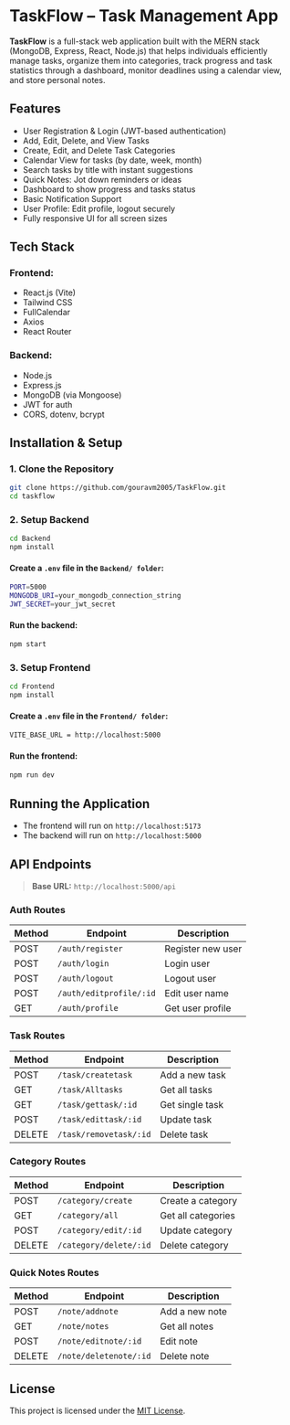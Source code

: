 # TaskFlow – Task Management App

**TaskFlow** is a full-stack web application built with the MERN stack (MongoDB, Express, React, Node.js) that helps individuals efficiently manage tasks, organize them into categories, track progress and task statistics through a dashboard, monitor deadlines using a calendar view, and store personal notes.

## Features

- User Registration & Login (JWT-based authentication)
- Add, Edit, Delete, and View Tasks
- Create, Edit, and Delete Task Categories
- Calendar View for tasks (by date, week, month)
- Search tasks by title with instant suggestions
- Quick Notes: Jot down reminders or ideas
- Dashboard to show progress and tasks status
- Basic Notification Support
- User Profile: Edit profile, logout securely
- Fully responsive UI for all screen sizes

## Tech Stack

### Frontend:
- React.js (Vite)
- Tailwind CSS
- FullCalendar
- Axios
- React Router

### Backend:
- Node.js
- Express.js
- MongoDB (via Mongoose)
- JWT for auth
- CORS, dotenv, bcrypt


## Installation & Setup 

### 1. Clone the Repository

```bash
git clone https://github.com/gouravm2005/TaskFlow.git
cd taskflow
```

### 2. Setup Backend
```bash
cd Backend
npm install
```

#### Create a `.env` file in the `Backend/ folder`:

```bash
PORT=5000
MONGODB_URI=your_mongodb_connection_string
JWT_SECRET=your_jwt_secret
```

#### Run the backend:
```bash 
npm start
```

### 3. Setup Frontend
```bash
cd Frontend
npm install
```

#### Create a `.env` file in the `Frontend/ folder`:

```bash
VITE_BASE_URL = http://localhost:5000
```

#### Run the frontend:
```bash
npm run dev
```

## Running the Application 

- The frontend will run on `http://localhost:5173`  
- The backend will run on `http://localhost:5000`


## API Endpoints

> **Base URL:** `http://localhost:5000/api`


### Auth Routes

| Method | Endpoint                | Description        |
|--------|-------------------------|--------------------|
| POST   | `/auth/register`        | Register new user  |
| POST   | `/auth/login`           | Login user         |
| POST   | `/auth/logout`          | Logout user        |
| POST   | `/auth/editprofile/:id` | Edit user name     |
| GET    | `/auth/profile`         | Get user profile   |


### Task Routes

| Method | Endpoint                | Description       |
|--------|-------------------------|-------------------|
| POST   | `/task/createtask`      | Add a new task    |
| GET    | `/task/Alltasks`        | Get all tasks     |
| GET    | `/task/gettask/:id`     | Get single task   |
| POST   | `/task/edittask/:id`    | Update task       |
| DELETE | `/task/removetask/:id`  | Delete task       |


### Category Routes

| Method | Endpoint                | Description         |
|--------|-------------------------|---------------------|
| POST   | `/category/create`      | Create a category   |
| GET    | `/category/all`         | Get all categories  |
| POST   | `/category/edit/:id`    | Update category     |
| DELETE | `/category/delete/:id`  | Delete category     |


### Quick Notes Routes

| Method | Endpoint                 | Description    |
|--------|--------------------------|----------------|
| POST   | `/note/addnote`          | Add a new note |
| GET    | `/note/notes`            | Get all notes  |
| POST   | `/note/editnote/:id`     | Edit note      |
| DELETE | `/note/deletenote/:id`   | Delete note    |

## License
This project is licensed under the [MIT License](https://opensource.org/licenses/MIT).
